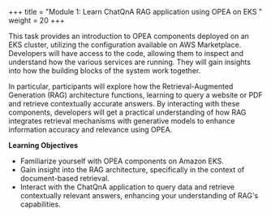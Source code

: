 +++
title = "Module 1: Learn ChatQnA RAG application using OPEA on EKS "
weight = 20
+++

This task provides an introduction to OPEA components deployed on an EKS cluster, utilizing the configuration available on AWS Marketplace. Developers will have access to the code, allowing them to inspect and understand how the various services are running. They will gain insights into how the building blocks of the system work together. 

In particular, participants will explore how the Retrieval-Augmented Generation (RAG) architecture functions, learning to query a website or PDF and retrieve contextually accurate answers. By interacting with these components, developers will get a practical understanding of how RAG integrates retrieval mechanisms with generative models to enhance information accuracy and relevance using OPEA.

**Learning Objectives**

* Familiarize yourself with OPEA components on Amazon EKS.
* Gain insight into the RAG architecture, specifically in the context of document-based retrieval.
* Interact with the ChatQnA application to query data and retrieve contextually relevant answers, enhancing your understanding of RAG's capabilities.

